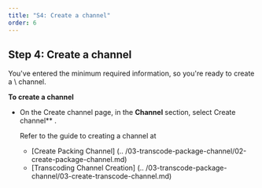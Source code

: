 ```yaml
---
title: "S4: Create a channel"
order: 6
---
```


## Step 4: Create a channel

You've entered the minimum required information, so you're ready to create a \ channel.

**To create a channel**

- On the Create channel page, in the **Channel** section, select Create channel\*\* \.

  Refer to the guide to creating a channel at

  - [Create Packing Channel] (.. /03-transcode-package-channel/02-create-package-channel.md)
  - [Transcoding Channel Creation] (.. /03-transcode-package-channel/03-create-transcode-channel.md)
